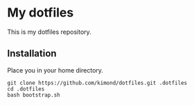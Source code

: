 My dotfiles
===========
This is my dotfiles repository.


Installation
------------

Place you in your home directory.
```
git clone https://github.com/kimond/dotfiles.git .dotfiles
cd .dotfiles
bash bootstrap.sh
```

